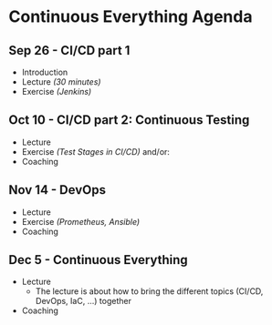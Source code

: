 # Continuous Everything Agenda

## Sep 26 - CI/CD part 1
* Introduction
* Lecture *(30 minutes)*
* Exercise *(Jenkins)*

## Oct 10 - CI/CD part 2: Continuous Testing
* Lecture
* Exercise *(Test Stages in CI/CD)* and/or:
* Coaching

## Nov 14 - DevOps
* Lecture
* Exercise *(Prometheus, Ansible)*
* Coaching

## Dec 5 - Continuous Everything
* Lecture
  * The lecture is about how to bring the different topics (CI/CD, DevOps, IaC, ...) together
* Coaching
